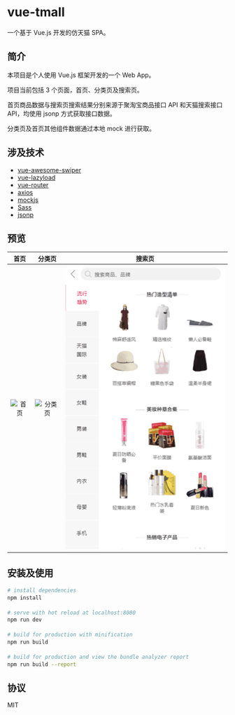 # vue-tmall

一个基于 Vue.js 开发的仿天猫 SPA。

## 简介

本项目是个人使用 Vue.js 框架开发的一个 Web App。

项目当前包括 3 个页面，首页、分类页及搜索页。

首页商品数据与搜索页搜索结果分别来源于聚淘宝商品接口 API 和天猫搜索接口 API，均使用 jsonp 方式获取接口数据。

分类页及首页其他组件数据通过本地 mock 进行获取。

## 涉及技术

* [vue-awesome-swiper](<https://github.com/surmon-china/vue-awesome-swiper>)
* [vue-lazyload](<https://github.com/hilongjw/vue-lazyload>) 
* [vue-router](<https://github.com/vuejs/vue-router>)
* [axios](<https://github.com/axios/axios>)
* [mockjs](<https://github.com/nuysoft/Mock>)
* [Sass](<https://www.sass.hk/>)
* [jsonp](<https://github.com/webmodules/jsonp>)

## 预览

|            首页             |              分类页               |             搜索页              |
| :-------------------------: | :-------------------------------: | :-----------------------------: |
| ![首页](/gif/home-page.gif) | ![分类页](/gif/category-page.gif) | ![搜索页](/gif/search-page.gif) |

## 安装及使用

``` bash
# install dependencies
npm install

# serve with hot reload at localhost:8080
npm run dev

# build for production with minification
npm run build

# build for production and view the bundle analyzer report
npm run build --report
```

## 协议

MIT